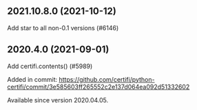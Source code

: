 ## 2021.10.8.0 (2021-10-12)

Add star to all non-0.1 versions (#6146)

## 2020.4.0 (2021-09-01)

Add certifi.contents() (#5989)

Added in commit:
https://github.com/certifi/python-certifi/commit/3e585603ff265552c2e137d064ea092d51332602

Available since version 2020.04.05.

